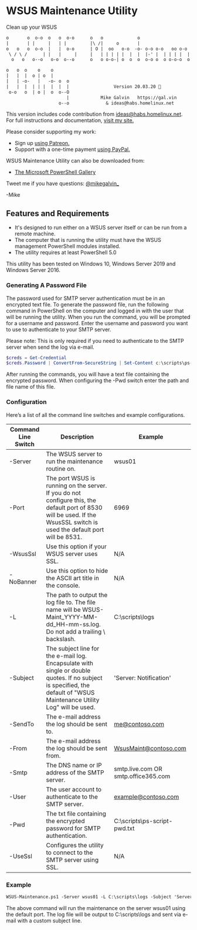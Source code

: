 # WSUS Maintenance Utility

Clean up your WSUS

``` txt
o       o  o-o  o   o  o-o      o   o             o
|       | |     |   | |         |\ /|     o       |
o   o   o  o-o  |   |  o-o      | O |  oo   o-o  -o- o-o o-o   oo o-o   o-o o-o
 \ / \ /      | |   |     |     |   | | | | |  |  |  |-' |  | | | |  | |    |-'
  o   o   o--o   o-o  o--o      o   o o-o-| o  o  o  o-o o  o o-o-o  o  o-o o-o

o   o  o    o    o
|   |  |  o | o  |
|   | -o-   |   -o- o  o
|   |  |  | | |  |  |  |                 Version 20.03.20 🍔
 o-o   o  | o |  o  o--O
                       |            Mike Galvin   https://gal.vin
                    o--o              & ideas@habs.homelinux.net
```

This version includes code contribution from ideas@habs.homelinux.net.
For full instructions and documentation, [visit my site.](https://gal.vin/automate-wsus-maintenance)

Please consider supporting my work:

* Sign up [using Patreon.](https://www.patreon.com/mikegalvin)
* Support with a one-time payment [using PayPal.](https://www.paypal.me/digressive)

WSUS Maintenance Utility can also be downloaded from:

* [The Microsoft PowerShell Gallery](https://www.powershellgallery.com/packages/Wsus-Maintenance)

Tweet me if you have questions: [@mikegalvin_](https://twitter.com/mikegalvin_)

-Mike

## Features and Requirements

* It's designed to run either on a WSUS server itself or can be run from a remote machine.
* The computer that is running the utility must have the WSUS management PowerShell modules installed.
* The utility requires at least PowerShell 5.0

This utility has been tested on Windows 10, Windows Server 2019 and Windows Server 2016.

### Generating A Password File

The password used for SMTP server authentication must be in an encrypted text file. To generate the password file, run the following command in PowerShell on the computer and logged in with the user that will be running the utility. When you run the command, you will be prompted for a username and password. Enter the username and password you want to use to authenticate to your SMTP server.

Please note: This is only required if you need to authenticate to the SMTP server when send the log via e-mail.

``` powershell
$creds = Get-Credential
$creds.Password | ConvertFrom-SecureString | Set-Content c:\scripts\ps-script-pwd.txt
```

After running the commands, you will have a text file containing the encrypted password. When configuring the -Pwd switch enter the path and file name of this file.

### Configuration

Here’s a list of all the command line switches and example configurations.

| Command Line Switch | Description | Example |
| ------------------- | ----------- | ------- |
| -Server | The WSUS server to run the maintenance routine on. | wsus01 |
| -Port | The port WSUS is running on the server. If you do not configure this, the default port of 8530 will be used. If the WsusSSL switch is used the default port will be 8531. | 6969 |
| -WsusSsl | Use this option if your WSUS server uses SSL. | N/A |
| -NoBanner | Use this option to hide the ASCII art title in the console. | N/A |
| -L | The path to output the log file to. The file name will be WSUS-Maint_YYYY-MM-dd_HH-mm-ss.log. Do not add a trailing \ backslash. | C:\scripts\logs |
| -Subject | The subject line for the e-mail log. Encapsulate with single or double quotes. If no subject is specified, the default of "WSUS Maintenance Utility Log" will be used. | 'Server: Notification' |
| -SendTo | The e-mail address the log should be sent to. | me@contoso.com |
| -From | The e-mail address the log should be sent from. | WsusMaint@contoso.com |
| -Smtp | The DNS name or IP address of the SMTP server. | smtp.live.com OR smtp.office365.com |
| -User | The user account to authenticate to the SMTP server. | example@contoso.com |
| -Pwd | The txt file containing the encrypted password for SMTP authentication. | C:\scripts\ps-script-pwd.txt |
| -UseSsl | Configures the utility to connect to the SMTP server using SSL. | N/A |

### Example

``` txt
WSUS-Maintenance.ps1 -Server wsus01 -L C:\scripts\logs -Subject 'Server: WSUS Maintenance' -SendTo me@contoso.com -From WSUS-Maint@contoso.com -Smtp smtp.outlook.com -User me@contoso.com -Pwd C:\foo\pwd.txt -UseSsl
```

The above command will run the maintenance on the server wsus01 using the default port. The log file will be output to C:\scripts\logs and sent via e-mail with a custom subject line.
